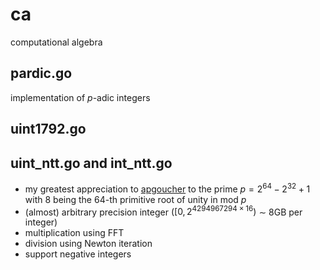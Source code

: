 # ca
computational algebra

## pardic.go

implementation of $p$-adic integers

## uint1792.go

## uint_ntt.go and int_ntt.go

- my greatest appreciation to [apgoucher](https://cp4space.hatsya.com/2021/09/01/an-efficient-prime-for-number-theoretic-transforms/) to the prime $p = 2^{64} - 2^{32} + 1$ with $8$ being the $64$-th primitive root of unity in mod $p$
- (almost) arbitrary precision integer ($[0, 2^{4294967294 \times 16})$ $\sim$ 8GB per integer)  
- multiplication using FFT
- division using Newton iteration
- support negative integers
